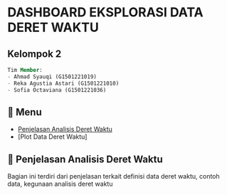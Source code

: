 # DASHBOARD EKSPLORASI DATA DERET WAKTU

## Kelompok 2
```sql
Tim Member:
- Ahmad Syauqi (G1501221019)
- Reka Agustia Astari (G1501221010)
- Sofia Octaviana (G1501221036)
```

## :bookmark_tabs: Menu
- [Penjelasan Analisis Deret Waktu](#scroll_Penjelasan-Analisis-Deret-Waktu)
- [Plot Data Deret Waktu]

## :scroll: Penjelasan Analisis Deret Waktu
Bagian ini terdiri dari penjelasan terkait definisi data deret waktu, contoh data, kegunaan analisis deret waktu
